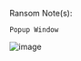 Ransom Note(s): 
```
Popup Window
```
![image](https://github.com/user-attachments/assets/34fca9ce-dd58-4bfe-98cd-dbbb70563020)
